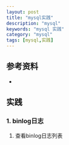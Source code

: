 ```yaml
---
layout: post
title: "mysql实践"
description: "mysql"
keywords: "mysql 实践"
category: "mysql"
tags: [mysql,实践]
---
```


## 参考资料
- []()

## 实践
### 1. binlog日志
1. 查看binlog日志列表


